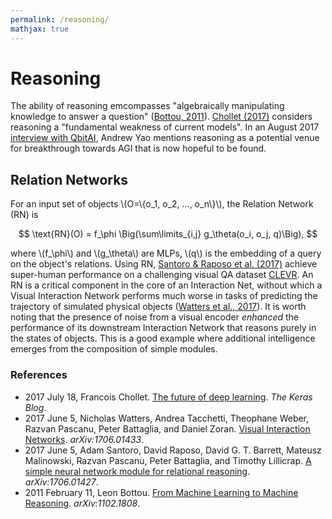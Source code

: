 ```yaml
---
permalink: /reasoning/
mathjax: true
---
```

# Reasoning

The ability of reasoning emcompasses "algebraically manipulating knowledge to answer a question" ([Bottou, 2011](https://arxiv.org/abs/1102.1808)). [Chollet (2017)](https://blog.keras.io/the-future-of-deep-learning.html) considers reasoning a "fundamental weakness of current models". In an August 2017 [interview with QbitAI](http://mp.weixin.qq.com/s/ZNS-q7Y-6ZByHmFT0WzpvQ), Andrew Yao mentions reasoning as a potential venue for breakthrough towards AGI that is now hopeful to be found.

## Relation Networks

For an input set of objects \\(O=\\{o_1, o_2, ..., o_n\\}\\), the Relation Network (RN) is

$$
\text{RN}(O) = f_\phi \Big(\sum\limits_{i,j} g_\theta(o_i, o_j, q)\Big),
$$

where \\(f_\phi\\) and \\(g_\theta\\) are MLPs, \\(q\\) is the embedding of a query on the object's relations. Using RN, [Santoro & Raposo et al. (2017)](https://arxiv.org/abs/1706.01427) achieve super-human performance on a challenging visual QA dataset [CLEVR](http://cs.stanford.edu/people/jcjohns/clevr/). An RN is a critical component in the core of an Interaction Net, without which a Visual Interaction Network performs much worse in tasks of predicting the trajectory of simulated physical objects ([Watters et al., 2017](https://arxiv.org/abs/1706.01433)). It is worth noting that the presence of noise from a visual encoder *enhanced* the performance of its downstream Interaction Network that reasons purely in the states of objects. This is a good example where additional intelligence emerges from the composition of simple modules.

### References

* 2017 July 18, Francois Chollet. [The future of deep learning](https://blog.keras.io/the-future-of-deep-learning.html). *The Keras Blog*.
* 2017 June 5, Nicholas Watters, Andrea Tacchetti, Theophane Weber, Razvan Pascanu, Peter Battaglia, and Daniel Zoran. [Visual Interaction Networks](https://arxiv.org/abs/1706.01433). *arXiv:1706.01433*.
* 2017 June 5, Adam Santoro, David Raposo, David G. T. Barrett, Mateusz Malinowski, Razvan Pascanu, Peter Battaglia, and Timothy Lillicrap. [A simple neural network module for relational reasoning](https://arxiv.org/abs/1706.01427). *arXiv:1706.01427*.
* 2011 February 11, Leon Bottou. [From Machine Learning to Machine Reasoning](https://arxiv.org/abs/1102.1808). *arXiv:1102.1808*.

